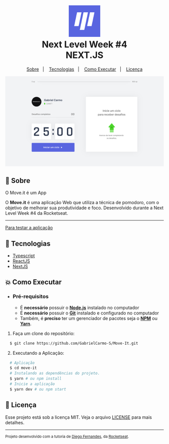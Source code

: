 <h1 align="center">
    <img alt="Move-It" src="./github/logo.svg" height="100px" />
    <br>Next Level Week #4<br/>
    NEXT.JS
</h1>

<p align="center">
  <a href="#bookmark-sobre">Sobre</a>&nbsp;&nbsp;&nbsp;|&nbsp;&nbsp;&nbsp;
  <a href="#rocket-tecnologias">Tecnologias</a>&nbsp;&nbsp;&nbsp;|&nbsp;&nbsp;&nbsp;
  <a href="#boom-como-executar">Como Executar</a>&nbsp;&nbsp;&nbsp;|&nbsp;&nbsp;&nbsp;
  <a href="#memo-licença">Licença</a>
</p>

<p align="center">
  <img alt="design do projeto" width="650px" src="./github/moveit.svg" />
<p>

## :bookmark: Sobre

O Move.it é um App 

O **Move.it** é uma aplicação Web que utiliza a técnica de pomodoro, com o objetivo de melhorar sua produtividade e foco. Desenvolvido durante a Next Level Week #4 da Rocketseat.

<hr />

<a href="https://vercel.com/gabrielcarmo-s/move-it" align="center">Para testar a aplicação</a>
## :rocket: Tecnologias

-  [Typescript](https://www.typescriptlang.org/)
-  [ReactJS](https://reactjs.org/)
-  [NextJS](https://nextjs.org/)

## :boom: Como Executar

- ### **Pré-requisitos**

  - É **necessário** possuir o **[Node.js](https://nodejs.org/en/)** instalado no computador
  - É **necessário** possuir o **[Git](https://git-scm.com/)** instalado e configurado no computador
  - Também, é **preciso** ter um gerenciador de pacotes seja o **[NPM](https://www.npmjs.com/)** ou **[Yarn](https://yarnpkg.com/)**.

1. Faça um clone do repositório:

```sh
  $ git clone https://github.com/GabrielCarmo-S/Move-It.git
```

2. Executando a Aplicação:

```sh
  # Aplicação
  $ cd move-it
  # Instalando as dependências do projeto.
  $ yarn # ou npm install
  # Inicie a aplicação 
  $ yarn dev # ou npm start
```

## :memo: Licença

Esse projeto está sob a licença MIT. Veja o arquivo [LICENSE](LICENSE.md) para mais detalhes.

---
<sup>Projeto desenvolvido com a tutoria de [Diego Fernandes](https://github.com/diego3g), da [Rocketseat](rocketseat.com.br).</sup>
 